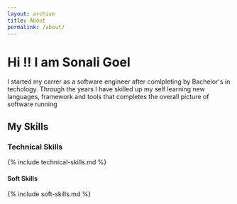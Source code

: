 ```yaml
---
layout: archive
title: About
permalink: /about/
---
```


# Hi !! I am Sonali Goel

I started my carrer as a software engineer after comlpleting by Bachelor's in techology. Through the years I have skilled up my self learning new languages, framework and tools that completes the overall picture of software running

## My Skills

### Technical Skills

{% include technical-skills.md %}

#### Soft Skills

{% include soft-skills.md %}


